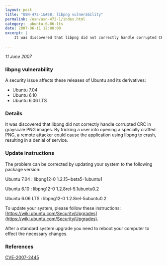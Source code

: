 ```yaml
---
layout: post
title: "USN-472-1&#58; libpng vulnerability"
permalink: /usn/usn-472-1/index.html
category:  ubuntu-6.06-lts
date: 2007-06-11 12:00:00
excerpt: |
    It was discovered that libpng did not correctly handle corrupted CRC in grayscale PNG images.  By tricking a user into opening a specially crafted PNG, a remote attacker could cause the application using libpng to crash, resulting in a denial of service.
    
--- 
```

 
 

*11 June 2007*

### libpng vulnerability

A security issue affects these releases of Ubuntu and its derivatives:

* Ubuntu 7.04
* Ubuntu 6.10
* Ubuntu 6.06 LTS

### Details

It was discovered that libpng did not correctly handle corrupted CRC in grayscale PNG images. By tricking a user into opening a specially crafted PNG, a remote attacker could cause the application using libpng to crash, resulting in a denial of service.

### Update instructions

The problem can be corrected by updating your system to the following package version:

Ubuntu 7.04
 : libpng12-0 <span>1.2.15~beta5-1ubuntu1</span>

Ubuntu 6.10
 : libpng12-0 <span>1.2.8rel-5.1ubuntu0.2</span>

Ubuntu 6.06 LTS
 : libpng12-0 <span>1.2.8rel-5ubuntu0.2</span>

To update your system, please follow these instructions: [https://wiki.ubuntu.com/Security/Upgrades](https://wiki.ubuntu.com/Security/Upgrades).

After a standard system upgrade you need to reboot your computer to effect the necessary changes.

### References

 
 [CVE-2007-2445](http://people.ubuntu.com/~ubuntu-security/cve/CVE-2007-2445)
 


